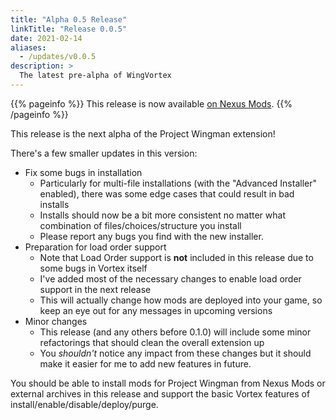```yaml
---
title: "Alpha 0.5 Release"
linkTitle: "Release 0.0.5"
date: 2021-02-14
aliases:
  - /updates/v0.0.5
description: >
  The latest pre-alpha of WingVortex
---
```


{{% pageinfo %}}
This release is now available [on Nexus Mods](https://www.nexusmods.com/site/mods/189?tab=files).
{{% /pageinfo %}}

This release is the next alpha of the Project Wingman extension!

There's a few smaller updates in this version:

- Fix some bugs in installation
  - Particularly for multi-file installations (with the "Advanced Installer" enabled), there was some edge cases that could result in bad installs
  - Installs should now be a bit more consistent no matter what combination of files/choices/structure you install
  - Please report any bugs you find with the new installer.
- Preparation for load order support
  - Note that Load Order support is **not** included in this release due to some bugs in Vortex itself
  - I've added most of the necessary changes to enable load order support in the next release
  - This will actually change how mods are deployed into your game, so keep an eye out for any messages in upcoming versions
- Minor changes
  - This release (and any others before 0.1.0) will include some minor refactorings that should clean the overall extension up
  - You _shouldn't_ notice any impact from these changes but it should make it easier for me to add new features in future.

You should be able to install mods for Project Wingman from Nexus Mods or external archives in this release and support the basic Vortex features of install/enable/disable/deploy/purge.